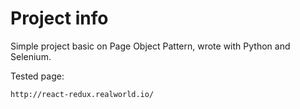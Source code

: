 # Project info

Simple project basic on Page Object Pattern, wrote with Python and Selenium. 

Tested page: 

```http://react-redux.realworld.io/```
